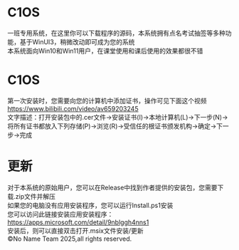 # C1OS
一班专用系统，在这里你可以下载程序的源码，本系统拥有点名考试抽签等多种功能，基于WinUI3，稍微改动即可成为您的系统<br>
本系统面向Win10和Win11用户，在课堂使用和课后使用的效果都很不错<br>
# C1OS
第一次安装时，您需要向您的计算机中添加证书，操作可见下面这个视频<br>
https://www.bilibili.com/video/av659203245 <br>
文字描述：打开安装包中的.cer文件->安装证书(I)->本地计算机(L)->下一步(N)->将所有证书都放入下列存储(P)->浏览(R)->受信任的根证书颁发机构->确定->下一步->完成<br>
# 更新
对于本系统的原始用户，您可以在Release中找到作者提供的安装包，您需要下载.zip文件并解压<br>
如果您的电脑没有应用安装程序，您可以运行Install.ps1安装<br>
您可以访问此链接安装应用安装程序：<br>
https://apps.microsoft.com/detail/9nblggh4nns1 <br>
安装后，则可以直接双击打开.msix文件安装/更新<br>
©No Name Team 2025,all rights reserved.
